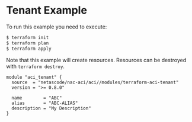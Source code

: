 <!-- BEGIN_TF_DOCS -->
# Tenant Example

To run this example you need to execute:

```bash
$ terraform init
$ terraform plan
$ terraform apply
```

Note that this example will create resources. Resources can be destroyed with `terraform destroy`.

```hcl
module "aci_tenant" {
  source  = "netascode/nac-aci/aci//modules/terraform-aci-tenant"
  version = ">= 0.8.0"

  name        = "ABC"
  alias       = "ABC-ALIAS"
  description = "My Description"
}
```
<!-- END_TF_DOCS -->